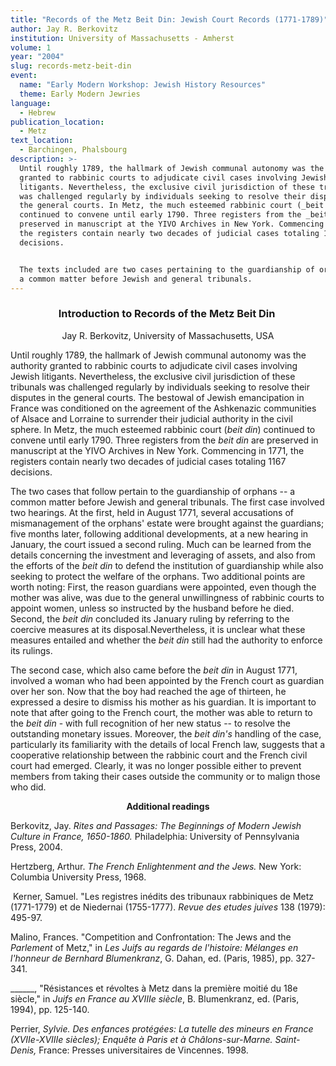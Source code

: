 ```yaml
---
title: "Records of the Metz Beit Din: Jewish Court Records (1771-1789)"
author: Jay R. Berkovitz
institution: University of Massachusetts - Amherst
volume: 1
year: "2004"
slug: records-metz-beit-din
event:
  name: "Early Modern Workshop: Jewish History Resources"
  theme: Early Modern Jewries
language:
  - Hebrew
publication_location:
  - Metz
text_location:
  - Barchingen, Phalsbourg
description: >-
  Until roughly 1789, the hallmark of Jewish communal autonomy was the authority
  granted to rabbinic courts to adjudicate civil cases involving Jewish
  litigants. Nevertheless, the exclusive civil jurisdiction of these tribunals
  was challenged regularly by individuals seeking to resolve their disputes in
  the general courts. In Metz, the much esteemed rabbinic court (_beit din_)
  continued to convene until early 1790. Three registers from the _beit din_ are
  preserved in manuscript at the YIVO Archives in New York. Commencing in 1771,
  the registers contain nearly two decades of judicial cases totaling 1167
  decisions.


  The texts included are two cases pertaining to the guardianship of orphans --
  a common matter before Jewish and general tribunals.
---
```

<h3 style="text-align: center">Introduction to Records of the Metz Beit Din&nbsp;</h3><p style="text-align: center">Jay R. Berkovitz, University of Massachusetts, USA</p>

Until roughly 1789, the hallmark of Jewish communal autonomy was the authority granted to rabbinic courts to adjudicate civil cases involving Jewish litigants. Nevertheless, the exclusive civil jurisdiction of these tribunals was challenged regularly by individuals seeking to resolve their disputes in the general courts. The bestowal of Jewish emancipation in France was conditioned on the agreement of the Ashkenazic communities of Alsace and Lorraine to surrender their judicial authority in the civil sphere. In Metz, the much esteemed rabbinic court (_beit din_) continued to convene until early 1790. Three registers from the _beit din_ are preserved in manuscript at the YIVO Archives in New York. Commencing in 1771, the registers contain nearly two decades of judicial cases totaling 1167 decisions.

The two cases that follow pertain to the guardianship of orphans -- a common matter before Jewish and general tribunals. The first case involved two hearings. At the first, held in August 1771, several accusations of mismanagement of the orphans' estate were brought against the guardians; five months later, following additional developments, at a new hearing in January, the court issued a second ruling. Much can be learned from the details concerning the investment and leveraging of assets, and also from the efforts of the _beit din_ to defend the institution of guardianship while also seeking to protect the welfare of the orphans. Two additional points are worth noting: First, the reason guardians were appointed, even though the mother was alive, was due to the general unwillingness of rabbinic courts to appoint women, unless so instructed by the husband before he died. Second, the _beit din_ concluded its January ruling by referring to the coercive measures at its disposal.Nevertheless, it is unclear what these measures entailed and whether the _beit din_ still had the authority to enforce its rulings.

The second case, which also came before the _beit din_ in August 1771, involved a woman who had been appointed by the French court as guardian over her son. Now that the boy had reached the age of thirteen, he expressed a desire to dismiss his mother as his guardian. It is important to note that after going to the French court, the mother was able to return to the _beit din_ - with full recognition of her new status -- to resolve the outstanding monetary issues. Moreover, the _beit din's_ handling of the case, particularly its familiarity with the details of local French law, suggests that a cooperative relationship between the rabbinic court and the French civil court had emerged. Clearly, it was no longer possible either to prevent members from taking their cases outside the community or to malign those who did.

<p style="text-align: center"><strong>Additional readings</strong></p>

Berkovitz, Jay. _Rites and Passages: The Beginnings of Modern Jewish Culture in France, 1650-1860._ Philadelphia: University of Pennsylvania Press, 2004.

Hertzberg, Arthur. _The French Enlightenment and the Jews._ New York: Columbia University Press, 1968.

 Kerner, Samuel. "Les registres inédits des tribunaux rabbiniques de Metz (1771-1779) et de Niedernai (1755-1777). _Revue des etudes juives_ 138 (1979): 495-97.

Malino, Frances. "Competition and Confrontation: The Jews and the _Parlement_ of Metz," in _Les Juifs au regards de l'histoire: Mélanges en l'honneur de Bernhard Blumenkranz_, G. Dahan, ed. (Paris, 1985), pp. 327-341.

\_\_\_\_\_\_, "Résistances et révoltes à Metz dans la première moitié du 18e siècle," in _Juifs en France au XVIIIe siècle_, B. Blumenkranz, ed. (Paris, 1994), pp. 125-140.

Perrier, _Sylvie. Des enfances protégées: La tutelle des mineurs en France (XVIIe-XVIIIe siècles); Enquête à Paris et à Châlons-sur-Marne. Saint-Denis,_ France: Presses universitaires de Vincennes. 1998.